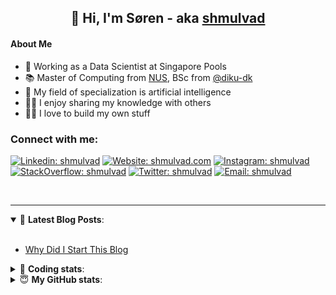 <h2 align="center">
	👋 Hi, I'm Søren - aka <a href="https://shmulvad.com">shmulvad</a>
</h2>

#### About Me
- 🤖 Working as a Data Scientist at Singapore Pools
- 📚 Master of Computing from [NUS], BSc from [@diku-dk]
- 🧠 My field of specialization is artificial intelligence
- 👨‍🏫 I enjoy sharing my knowledge with others
- 👨‍💻 I love to build my own stuff

### Connect with me:

[![Linkedin: shmulvad](https://img.shields.io/badge/shmulvad-blue?style=flat&logo=Linkedin&logoColor=white)][linkedin]
[![Website: shmulvad.com](https://img.shields.io/badge/shmulvad.com-47CCCC?&style=flat&logo=Google-Chrome&logoColor=white)][website]
[![Instagram: shmulvad](https://img.shields.io/badge/-@shmulvad-purple?style=flat&logo=Instagram&logoColor=white)][instagram]
[![StackOverflow: shmulvad](https://img.shields.io/badge/shmulvad-FE7A16?style=flat&logo=stack-overflow&logoColor=white)][stackOverflow]
[![Twitter: shmulvad](https://img.shields.io/badge/@shmulvad-1ca0f1?style=flat&logo=twitter&logoColor=white)][twitter]
[![Email: shmulvad](https://img.shields.io/badge/shmulvad-D14836?style=flat&logo=gmail&logoColor=white)][mail]

<br />

---

<details open>
 <summary>📕 <b>Latest Blog Posts</b>: </summary>

<br>

<!-- BLOG-POST-LIST:START -->
- [Why Did I Start This Blog](https://shmulvad.com/blog/why-did-start-this-blog)
<!-- BLOG-POST-LIST:END -->

</details>

<!-- --- -->

<details>
 <summary>🤖 <b>Coding stats</b>: </summary>

<br>

NOTE: Doesn't track coding at work or work done in environments such as Jupyter Notebooks.

<!--START_SECTION:waka-->
![Code Time](http://img.shields.io/badge/Code%20Time-1%2C942%20hrs%2036%20mins-blue)

**I'm a Night 🦉** 

```text
🌞 Morning                438 commits         ██░░░░░░░░░░░░░░░░░░░░░░░   09.42 % 
🌆 Daytime                1224 commits        ███████░░░░░░░░░░░░░░░░░░   26.31 % 
🌃 Evening                1884 commits        ██████████░░░░░░░░░░░░░░░   40.50 % 
🌙 Night                  1106 commits        ██████░░░░░░░░░░░░░░░░░░░   23.77 % 
```


📊 **This Week I Spent My Time On** 

```text
💬 Programming Languages: 
Python                   1 hr 33 mins        ██████████████████░░░░░░░   73.84 % 
Other                    26 mins             █████░░░░░░░░░░░░░░░░░░░░   21.16 % 
SQL                      3 mins              █░░░░░░░░░░░░░░░░░░░░░░░░   03.05 % 
Bash                     0 secs              ░░░░░░░░░░░░░░░░░░░░░░░░░   00.70 % 
HTML                     0 secs              ░░░░░░░░░░░░░░░░░░░░░░░░░   00.61 % 

🔥 Editors: 
VS Code                  1 hr 39 mins        ████████████████████░░░░░   78.84 % 
Zsh                      26 mins             █████░░░░░░░░░░░░░░░░░░░░   21.16 % 

🐱‍💻 Projects: 
hit-locator              1 hr 15 mins        ███████████████░░░░░░░░░░   60.06 % 
overvaagning-admin       48 mins             ██████████░░░░░░░░░░░░░░░   38.36 % 
otp-database-migrater    1 min               ░░░░░░░░░░░░░░░░░░░░░░░░░   01.21 % 
otp-api                  0 secs              ░░░░░░░░░░░░░░░░░░░░░░░░░   00.24 % 
Terminal                 0 secs              ░░░░░░░░░░░░░░░░░░░░░░░░░   00.14 % 
```


 Last Updated on 06/06/2023 18:41:09 UTC
<!--END_SECTION:waka-->

</details>

<!-- --- -->

<details>
 <summary>😇 <b>My GitHub stats</b>: </summary>

<br>

<img align="left" alt="shmulvad's Github Stats" src="https://github-readme-stats.vercel.app/api?username=shmulvad&show_icons=true&hide_border=true" />

</details>



[website]: https://shmulvad.com
[twitter]: https://twitter.com/shmulvad
[linkedin]: https://linkedin.com/in/shmulvad
[instagram]: https://instagram.com/shmulvad
[stackOverflow]: https://stackoverflow.com/users/9248793/shmulvad
[mail]: mailto:shmulvad@gmail.com
[@diku-dk]: https://github.com/diku-dk
[github]: https://github.com/shmulvad
[NUS]: https://www.nus.edu.sg